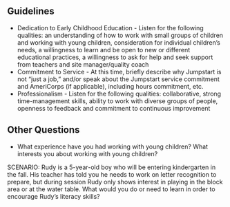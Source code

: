 ## Guidelines
* Dedication to Early Childhood Education - Listen for the following qualities: an understanding of how to work with small groups of children and working with young children, consideration for individual children’s needs, a willingness to learn and be open to new or different educational practices, a willingness to ask for help and seek support from teachers and site manager/quality coach
* Commitment to Service - At this time, briefly describe why Jumpstart is not “just a job,” and/or speak about the Jumpstart service commitment and AmeriCorps (if applicable), including hours commitment, etc.
* Professionalism  - Listen for the following qualities: collaborative, strong time-management skills, ability to work with diverse groups of people, openness to feedback and commitment to continuous improvement

## Other Questions
* What experience have you had working with young children? What interests you about working with young children?

SCENARIO: Rudy is a 5-year-old boy who will be entering kindergarten in the fall. His teacher has told you he needs to work on letter recognition to prepare, but during session Rudy only shows interest in playing in the block area or at the water table. What would you do or need to learn in order to encourage Rudy’s literacy skills? 
